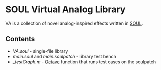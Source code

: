 # SOUL Virtual Analog Library
VA is a collection of novel analog-inspired effects written in [SOUL](https://github.com/soul-lang/SOUL).

## Contents
- *VA.soul* - single-file library
- *main.soul* and *main.soulpatch* - library test bench
- *_testGraph.m* - [Octave](https://www.gnu.org/software/octave/index) function that runs test cases on the soulpatch
